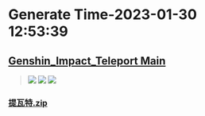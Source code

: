 # Generate Time-2023-01-30 12:53:39

## [Genshin_Impact_Teleport Main](https://github.com/Sam5440/Genshin_Impact_Teleport/edit/main/README.md)

>![](https://komarev.com/ghpvc/?username=done439)
>![](https://komarev.com/ghpvc/?username=done438)
>![](https://komarev.com/ghpvc/?username=done437)

### [提瓦特.zip](https://raw.githubusercontent.com/Sam5440/Genshin_Impact_Teleport/download/AutoGeneratePoint/Points%28SortByItemKind%29%5Bver3.1-Test%5D%5Bcn-en%5D%5B2022-10-25%5D/TeleportAll%20%5Bv3.1%5D%5B15M-2%5D%5B3M-yoffset%5D%5BCN%5D/%E6%A4%8D%E7%89%A9/%E7%BB%AF%E6%A8%B1%E7%BB%A3%E7%90%83/%E6%8F%90%E7%93%A6%E7%89%B9.zip)

